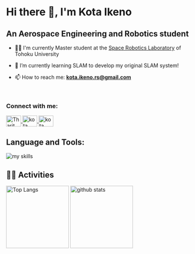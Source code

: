 # Hi there 👋, I'm Kota Ikeno
<!-- 1. GitHub username -->
<!-- 
<div align="right">
  <img src="https://github.com/mendelas" />
</div> 
-->

<!-- 2. profile -->
## An Aerospace Engineering and Robotics student

- 🧑‍💻 I'm currently Master student at the [Space Robotics Laboratory](http://www.astro.mech.tohoku.ac.jp/e/index.html) of Tohoku University

- 🌱 I’m currently learning SLAM to develop my original SLAM system!

- 📫 How to reach me: **kota.ikeno.rs@gmail.com**
<br>

<h3 align="left">Connect with me:</h3>
<p align="left">
    <a href="https://www.linkedin.com/in/航太-池野-5930102a8/" target="blank">
        <img align="center" src="https://raw.githubusercontent.com/rahuldkjain/github-profile-readme-generator/master/src/images/icons/Social/linked-in-alt.svg" alt="Tharit Sinsunthorn" height="30" width="40" />
    </a>
    <a href="https://www.facebook.com/profile.php?id=100089370167945" target="blank">
        <img align="center" src="https://raw.githubusercontent.com/rahuldkjain/github-profile-readme-generator/master/src/images/icons/Social/facebook.svg" alt="kota ikeno" height="30" width="40" />
    </a>
    <a href="https://x.com/ikeno_rs?s=21&t=I-jjUJUi4LP2hDEfd8e2TA" target="blank">
        <img align="center" src="https://raw.githubusercontent.com/rahuldkjain/github-profile-readme-generator/master/src/images/icons/Social/twitter.svg" alt="kota ikeno" height="30" width="40" />
    </a>
</p>

<!-- 3. technology stack -->
<!-- light mode：theme=light, dark mode：theme=dark -->
<!-- choice of icon：https://arc.net/l/quote/zizyykfh -->
## Language and Tools:
<img alt="my skills" src="https://skillicons.dev/icons?theme=light&perline=7&i=cpp,c,python,kotlin,dart,matlab,cmake,flutter,docker,androidstudio,bash,git,ros" />
<br>


<!-- 4. GitHub username -->
<!-- light mode：theme=light, dark mode：theme=vue-dark  -->
## 🏃‍♀️ Activities

<div align="left"> 
  <img alt="Top Langs" height="170px" src="https://github-readme-stats.vercel.app/api?username=mendelas&theme=light&layout=compact" />
  <img alt="github stats" height="170px" src="https://github-readme-stats.vercel.app/api/top-langs/?username=mendelas&theme=light&layout=compact" />
</div>




<!--
This repository is a ✨ _special_ ✨ repository because its `README.md` (this file) appears on your GitHub profile.

Here are some ideas to get you started:

- 🔭 I’m currently working on ...
- 🌱 I’m currently learning ...
- 👯 I’m looking to collaborate on ...
- 🤔 I’m looking for help with ...
- 💬 Ask me about ...
- 📫 How to reach me: ...
- 😄 Pronouns: ...
- ⚡ Fun fact: ...
-->

